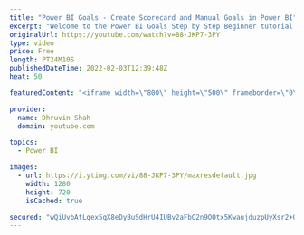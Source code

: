 ```yaml
---
title: "Power BI Goals - Create Scorecard and Manual Goals in Power BI"
excerpt: "Welcome to the Power BI Goals Step by Step Beginner tutorial series, During this session, we will talk about how to create Scorecard and Manual Goals in Power BI. To get started with Goals we need to create a Scorecard in Power BI. Once ou scorecard is created, we can add the Goals within the same scorecard."
originalUrl: https://youtube.com/watch?v=88-JKP7-3PY
type: video
price: Free
length: PT24M10S
publishedDateTime: 2022-02-03T12:39:48Z
heat: 50

featuredContent: "<iframe width=\"800\" height=\"500\" frameborder=\"0\" src=\"https://www.youtube.com/embed/88-JKP7-3PY\" allow=\"accelerometer; autoplay; encrypted-media; gyroscope; picture-in-picture\" allowfullscreen></iframe>"

provider:
  name: Dhruvin Shah
  domain: youtube.com

topics:
  - Power BI

images:
  - url: https://i.ytimg.com/vi/88-JKP7-3PY/maxresdefault.jpg
    width: 1280
    height: 720
    isCached: true

secured: "wQiUvbAtLqex5qX8eDyBuSdHrU4IUBv2aFbO2n9OOtx5KwaujduzpUyXsr2+0uZwDgePv5YLDNRNcVWPXWNOR2xvlaOf2lunyHjjzCjK9ySDp/KQqgAg7Bx7TXOexHVGhgPL6tdOtToNV28hhyPZgAR4ZllJz8r4gZ0AnWUBwtDSdMf7lGrUmXSOOambPnS8xUNra05uIt9jwPfJlmZzznhNp+b+my5aZH35zzX6+nZ/iixebuyUzCFwMPdqWueEvhvQriPB6Z28TXzg1rr1b1ZbWOZoaAJoCR0VSsaEmxzBuB8IHyP50xw9qDK1r658wvDviwhrFyjNoi8PGEI4sCZL0z9ebJhxpR4y3kD3g2/Eo/3L/ZpTjd1HkAlwYcdVPGicjd0h4vUZ8ZPmnq2r2yYe+fU8DaT7aLuvzfLzC7w=;bQYa7pRtTeyAko90CjxtqA=="
---
```


